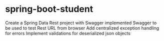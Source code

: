 # spring-boot-student
Create a Spring Data Rest project with Swagger implemented
Swagger to be used to test Rest URL from browser
Add centralized exception handling for errors
Implement validations for deserialized json objects
